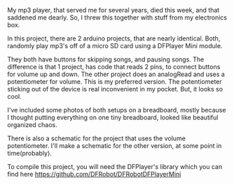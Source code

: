 My mp3 player, that served me for several years, died this week, and that saddened me dearly. So, I threw this together with stuff from my electronics box.

In this project, there are 2 arduino projects, that are nearly identical. Both, randomly play mp3's off of a micro SD card using a DFPlayer Mini module.

They both have buttons for skipping songs, and pausing songs. The difference is that 1 project, has code that reads 2 pins, to connect buttons for volume up and down.
The other project does an analogRead and uses a potentiometer for volume. This is my preferred version. The potentiometer sticking out of the device is real inconvenient in my pocket.
But, it looks so cool.

I've included some photos of both setups on a breadboard, mostly because I thought putting everything on one tiny breadboard, looked like beautiful organized chaos.

There is also a schematic for the project that uses the volume potentiometer. I'll make a schematic for the other version, at some point in time(probably).

To compile this project, you will need the DFPlayer's library which you can find here https://github.com/DFRobot/DFRobotDFPlayerMini